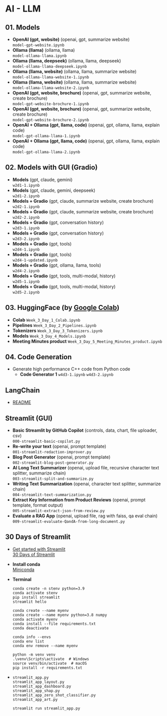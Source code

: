 # AI - LLM

## 01. Models

- **OpenAI (gpt, website)** (openai, gpt, summarize website)<br>`model-gpt-website.ipynb`
- **Ollama (llama)** (ollama, llama)<br>`model-ollama-llama.ipynb`
- **Ollama (llama, deepseek)** (ollama, llama, deepseek)<br>`model-ollama-llama-deepseek.ipynb`
- **Ollama (llama, website)** (ollama, llama, summarize website)<br>`model-ollama-llama-website-1.ipynb`
- **Ollama (llama, website)** (ollama, llama, summarize website)<br>`model-ollama-llama-website-2.ipynb`
- **OpenAI (gpt, website, brochure)** (openai, gpt, summarize website, create brochure)<br>`model-gpt-website-brochure-1.ipynb`
- **OpenAI (gpt, website, brochure)** (openai, gpt, summarize website, create brochure)<br>`model-gpt-website-brochure-2.ipynb`
- **OpenAI + Ollama (gpt, llama, code)** (openai, gpt, ollama, llama, explain code)<br>`model-gpt-ollama-llama-1.ipynb`
- **OpenAI + Ollama (gpt, llama, code)** (openai, gpt, ollama, llama, explain code)<br>`model-gpt-ollama-llama-2.ipynb`

## 02. Models with GUI (Gradio)

- **Models** (gpt, claude, gemini)<br>`w2d1-1.ipynb`
- **Models** (gpt, claude, gemini, deepseek)<br>`w2d1-2.ipynb`
- **Models + Gradio** (gpt, claude, summarize website, create brochure)<br>`w2d2-1.ipynb`
- **Models + Gradio** (gpt, claude, summarize website, create brochure)<br>`w2d2-2.ipynb`
- **Models + Gradio** (gpt, conversation history)<br>`w2d3-1.ipynb`
- **Models + Gradio** (gpt, conversation history)<br>`w2d3-2.ipynb`
- **Models + Gradio** (gpt, tools)<br>`w2d4-1.ipynb`
- **Models + Gradio** (gpt, tools)<br>`w2d4-1-updated.ipynb`
- **Models + Gradio** (gpt, ollama, llama, tools)<br>`w2d4-2.ipynb`
- **Models + Gradio** (gpt, tools, multi-modal, history)<br>`w2d5-1.ipynb`
- **Models + Gradio** (gpt, tools, multi-modal, history)<br>`w2d5-2.ipynb`

## 03. HuggingFace (by [Google Colab](https://colab.research.google.com/))

- **Colab** `Week_3_Day_1_Colab.ipynb`
- **Pipelines** `Week_3_Day_2_Pipelines.ipynb`
- **Tokenizers** `Week_3_Day_3_Tokenizers.ipynb`
- **Models** `Week_3_Day_4_Models.ipynb`
- **Meeting Minutes product** `Week_3_Day_5_Meeting_Minutes_product.ipynb`

## 04. Code Generation
- Generate high performance C++ code from Python code
  - **Code Generator 1** `w4d3-1.ipynb` `w4d3-2.ipynb`

## LangChain

- [README](LangChain/README.md)

## Streamlit (GUI)

- **Basic Streamlit by GitHub Copilot** (controls, data, chart, file uploader, csv)<br>`000-streamlit-basic-copilot.py`
- **Re-write your text** (openai, prompt template)<br>`001-streamlit-redaction-improver.py`
- **Blog Post Generator** (openai, prompt template)<br>`002-streamlit-blog-post-generator.py`
- **AI Long Text Summarizer** (openai, upload file, recursive character text splitter, summarize chain)<br>`003-streamlit-split-and-summarize.py`
- **Writing Text Summarization** (openai, character text splitter, summarize chain)<br>`004-streamlit-text-summarization.py`
- **Extract Key Information from Product Reviews** (openai, prompt template, format output)<br>`005-streamlit-extract-json-from-review.py`
- **Evaluate a RAG App** (openai, upload file, rag with faiss, qa eval chain)<br>`009-streamlit-evaluate-QandA-from-long-document.py`

## 30 Days of Streamlit
- [Get started with Streamlit](https://docs.streamlit.io/get-started)<br>
  [30 Days of Streamlit](https://30days.streamlit.app/)

- **Install conda**<br>
  [Miniconda](https://www.anaconda.com/docs/getting-started/miniconda/main)
- **Terminal**
  ```
  conda create -n stenv python=3.9
  conda activate stenv
  pip install streamlit
  streamlit hello
  ```
  ```
  conda create --name myenv
  conda create --name myenv python=3.8 numpy
  conda activate myenv
  conda install --file requirements.txt
  conda deactivate

  conda info --envs
  conda env list
  conda env remove --name myenv
  ```
  ```
  python -m venv venv
  .\venv\Scripts\activate  # Windows
  source venv/bin/activate  # macOS
  pip install -r requirements.txt
  ```
- `streamlit_app.py`<br>`streamlit_app_layout.py`<br>`streamlit_app_dashboard.py`<br>`streamlit_app_shap.py`<br>`streamlit_app_zero_shot_classifier.py`<br>`streamlit_app_art.py`
  ```
  streamlit run streamlit_app.py
  ```
